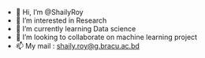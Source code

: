 - 👋 Hi, I’m @ShailyRoy
- 👀 I’m interested in Research
- 🌱 I’m currently learning Data science
- 💞️ I’m looking to collaborate on machine learning project
- 📫 My mail : shaily.roy@g.bracu.ac.bd

<!---
ShailyRoy/ShailyRoy is a ✨ special ✨ repository because its `README.md` (this file) appears on your GitHub profile.
You can click the Preview link to take a look at your changes.
--->
